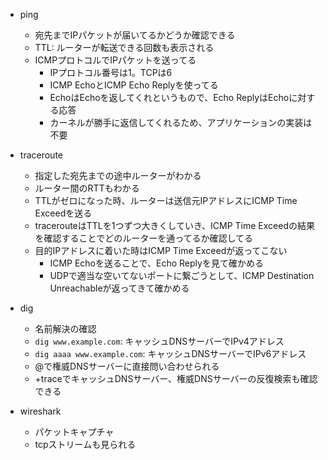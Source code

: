 - ping
  - 宛先までIPパケットが届いてるかどうか確認できる
  - TTL: ルーターが転送できる回数も表示される
  - ICMPプロトコルでIPパケットを送ってる
    - IPプロトコル番号は1。TCPは6
    - ICMP EchoとICMP Echo Replyを使ってる
    - EchoはEchoを返してくれというもので、Echo ReplyはEchoに対する応答
    - カーネルが勝手に返信してくれるため、アプリケーションの実装は不要

- traceroute
  - 指定した宛先までの途中ルーターがわかる
  - ルーター間のRTTもわかる
  - TTLがゼロになった時、ルーターは送信元IPアドレスにICMP Time Exceedを送る
  - tracerouteはTTLを1つずつ大きくしていき、ICMP Time Exceedの結果を確認することでどのルーターを通ってるか確認してる
  - 目的IPアドレスに着いた時はICMP Time Exceedが返ってこない
    - ICMP Echoを送ることで、Echo Replyを見て確かめる
    - UDPで適当な空いてないポートに繋ごうとして、ICMP Destination Unreachableが返ってきて確かめる

- dig
  - 名前解決の確認
  - `dig www.example.com`: キャッシュDNSサーバーでIPv4アドレス
  - `dig aaaa www.example.com`: キャッシュDNSサーバーでIPv6アドレス
  - @で権威DNSサーバーに直接問い合わせられる
  - +traceでキャッシュDNSサーバー、権威DNSサーバーの反復検索も確認できる

- wireshark
  - パケットキャプチャ
  - tcpストリームも見られる